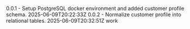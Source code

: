 0.0.1 - Setup PostgreSQL docker environment and added customer profile schema. 2025-06-09T20:22:33Z
0.0.2 - Normalize customer profile into relational tables. 2025-06-09T20:32:51Z work
